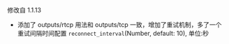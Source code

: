 修改自 1.1.13

- 添加了 outputs/rtcp
  用法和 outputs/tcp 一致，增加了重试机制，多了一个重试间隔时间配置
  `reconnect_interval`(Number, default: 10), 单位:秒
